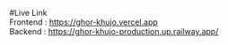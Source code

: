 #Live Link <br/>
Frontend : <a href="https://ghor-khujo.vercel.app/">https://ghor-khujo.vercel.app</a><br/>
Backend : <a href="https://ghor-khujo-production.up.railway.app/">https://ghor-khujo-production.up.railway.app/</a><br/>
